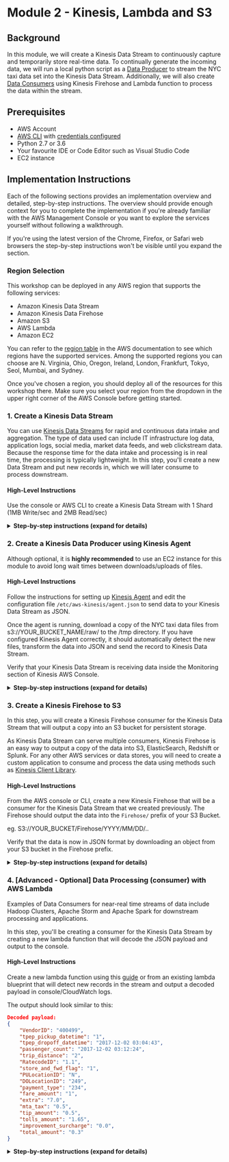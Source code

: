 # Module 2 - Kinesis, Lambda and S3


## Background
In this module, we will create a Kinesis Data Stream to continuously capture and temporarily store real-time data. To continually generate the incoming data, we will run a local python script as a [Data Producer](https://docs.aws.amazon.com/streams/latest/dev/amazon-kinesis-producers.html) to stream the NYC taxi data set into the Kinesis Data Stream. Additionally, we will also create [Data Consumers](https://docs.aws.amazon.com/streams/latest/dev/amazon-kinesis-consumers.html) using Kinesis Firehose and Lambda function to process the data within the stream.


## Prerequisites

* AWS Account
* [AWS CLI](https://docs.aws.amazon.com/cli/latest/userguide/installing.html) with [credentials configured](https://docs.aws.amazon.com/cli/latest/userguide/cli-chap-getting-started.html#cli-quick-configuration)
* Python 2.7 or 3.6
* Your favourite IDE or Code Editor such as Visual Studio Code
* EC2 instance

## Implementation Instructions

Each of the following sections provides an implementation overview and detailed, step-by-step instructions. The overview should provide enough context for you to complete the implementation if you're already familiar with the AWS Management Console or you want to explore the services yourself without following a walkthrough.

If you're using the latest version of the Chrome, Firefox, or Safari web browsers the step-by-step instructions won't be visible until you expand the section.

### Region Selection

This workshop can be deployed in any AWS region that supports the following services:

- Amazon Kinesis Data Stream
- Amazon Kinesis Data Firehose
- Amazon S3
- AWS Lambda
- Amazon EC2


You can refer to the [region table](https://aws.amazon.com/about-aws/global-infrastructure/regional-product-services/) in the AWS documentation to see which regions have the supported services. Among the supported regions you can choose are N. Virginia, Ohio, Oregon, Ireland, London, Frankfurt, Tokyo, Seol, Mumbai, and Sydney.

Once you've chosen a region, you should deploy all of the resources for this workshop there. Make sure you select your region from the dropdown in the upper right corner of the AWS Console before getting started.

### 1. Create a Kinesis Data Stream
You can use [Kinesis Data Streams](https://aws.amazon.com/kinesis/data-streams/) for rapid and continuous data intake and aggregation. The type of data used can include IT infrastructure log data, application logs, social media, market data feeds, and web clickstream data. Because the response time for the data intake and processing is in real time, the processing is typically lightweight. In this step, you'll create a new Data Stream and put new records in, which we will later consume to process downstream.

#### High-Level Instructions

Use the console or AWS CLI to create a Kinesis Data Stream with 1 Shard (1MB Write/sec and 2MB Read/sec)

<details>
<summary><strong>Step-by-step instructions (expand for details)</strong></summary><p>

1. In the AWS Management Console choose **Services** then select **Kinesis** under Analytics.

1. Choose **+Create Data Stream**

1. Provide a name for your stream such as `Stream-firstname-lastname`.

1. For Number of shards, use 1 (sufficient for this module)

1. Select Create Kinesis Stream

Alternatively, use the AWS CLI command
aws kinesis create-stream --stream-name YOUR_STREAM_NAME --shard-count 1 --region YOUR_REGION

</p></details>

### 2. Create a Kinesis Data Producer using Kinesis Agent
Although optional, it is **highly recommended** to use an EC2 instance for this module to avoid long wait times between downloads/uploads of files.

#### High-Level Instructions

Follow the instructions for setting up [Kinesis Agent](https://docs.aws.amazon.com/streams/latest/dev/writing-with-agents.html) and edit the configuration file `/etc/aws-kinesis/agent.json` to send data to your Kinesis Data Stream as JSON.

Once the agent is running, download a copy of the NYC taxi data files from s3://YOUR_BUCKET_NAME/raw/ to the /tmp directory. If you have configured Kinesis Agent correctly, it should automatically detect the new files, transform the data into JSON and send the record to Kinesis Data Stream.

Verify that your Kinesis Data Stream is receiving data inside the Monitoring section of Kinesis AWS Console.

<details>
<summary><strong>Step-by-step instructions (expand for details)</strong></summary><p>

1. Create a new EC2 instance using the latest AWS Linux AMI with an IAM role that has the following permissions:
    ``` json
    {
        "Version": "2012-10-17",
        "Statement": [
            {
                "Sid": "AllowKinesisWrites",
                "Effect": "Allow",
                "Action": [
                    "kinesis:PutRecord"
                ],
                "Resource": [
                    "arn:aws:kinesis:<REGION>:<ACCOUNTID>:stream/*"
                ]
            },
            {
                "Sid": "AllowCloudWatchMetricsWrites",
                "Effect": "Allow",
                "Action": [
                    "cloudwatch:PutMetricData"
                ],
                "Resource": [
                    "*"
                ]
            }
        ]
    }
    ```
1. SSH into your EC2 instance to download and install the agent
    ``` shell
    sudo yum install –y aws-kinesis-agent
    ```
    
1. Open the Kinesis Agent configuration file and edit using your parameters

    ``` shell
    sudo vim /etc/aws-kinesis/agent.json
    ```
    */etc/aws-kinesis/agent.json*
    ``` shell
    {
        "cloudwatch.emitMetrics": true,
        "kinesis.endpoint": "kinesis.<REGION>.amazonaws.com",
        "flows": [
            {
            "filePattern": "/tmp/*.csv*",
            "kinesisStream": "<KINESIS_DATA_STREAM_NANE>",
            "partitionKeyOption": "RANDOM",
            "initialPosition": "START_OF_FILE",
                "dataProcessingOptions": [
                    {
                        "optionName": "CSVTOJSON",
                        "customFieldNames": ["VendorID","tpep_pickup_datetime","tpep_dropoff_datetime","passenger_count","trip_distance","RatecodeID","store_and_fwd_flag","PULocationID","DOLocationID","payment_type","fare_amount","extra","mta_tax","tip_amount","tolls_amount","improvement_surcharge","total_amount"],
                        "delimiter": ","
                    }
                ]
            }
        ]
    }
    ```

1. Start the Kinesis Agent service
    ``` shell
    sudo service aws-kinesis-agent start
    ```

1.  Copy the NYC taxi data files into the /tmp directory to trigger the Kinesis Agent
    ``` shell
    aws s3 cp s3://YOUR_BUCKET/raw/ . --recursive --region YOUR_REGION
    ```

1. Observe the Kinesis Agent processing your files
    ``` shell
    tail -f /var/log/aws-kinesis-agent/aws-kinesis-agent.log
    ```

1. Navigate to your Kinesis Data Stream in the AWS Console and observe the CloudWatch metrics in the Monitoring tab.

</p></details>

### 3. Create a Kinesis Firehose to S3
In this step, you will create a Kinesis Firehose consumer for the Kinesis Data Stream that will output a copy into an S3 bucket for persistent storage.

As Kinesis Data Stream can serve multiple consumers, Kinesis Firehose is an easy way to output a copy of the data into S3, ElasticSearch, Redshift or Splunk. For any other AWS services or data stores, you will need to create a custom application to consume and process the data using methods such as [Kinesis Client Library](https://github.com/awslabs/amazon-kinesis-client).

#### High-Level Instructions

From the AWS console or CLI, create a new Kinesis Firehose that will be a consumer for the Kinesis Data Stream that we created previously. The Firehose should output the data into the `Firehose/` prefix of your S3 Bucket.

eg. S3://YOUR_BUCKET/Firehose/YYYY/MM/DD/..

Verify that the data is now in JSON format by downloading an object from your S3 bucket in the Firehose prefix.

<details>
<summary><strong>Step-by-step instructions (expand for details)</strong></summary><p>

1. Create a new Kinesis Firehose from the AWS console or CLI and select the *Source* to the Kinesis Data Stream you created previously.

1. Do not change the values for *Transform source records with AWS Lambda* or *Convert record format* and proceed to the next page (we will cover this in the next module).

1. Select *Amazon S3* as the destination and choose **YOUR_BUCKET_NAME** and **Firehose/** for Prefix and proceed to the next page.

1. Select *Create new or choose* under IAM role and use the default generated policy. Proceed to finish the Firehose launch wizard.

1. Navigate to your Amazon S3 Bucket and verify that new objects are being created in S3://YOUR_BUCKET/Firehose/YYYY/MM/DD/.. Download and confirm that the records are in JSON format and automatically batched to 5MB objects (default value).

</p></details>

### 4. [Advanced - Optional] Data Processing (consumer) with AWS Lambda
Examples of Data Consumers for near-real time streams of data include Hadoop Clusters, Apache Storm and Apache Spark for downstream processing and applications.

In this step, you'll be creating a consumer for the Kinesis Data Stream by creating a new lambda function that will decode the JSON payload and output to the console.

#### High-Level Instructions

Create a new lambda function using this [guide](https://docs.aws.amazon.com/lambda/latest/dg/with-kinesis-example.html) or from an existing lambda blueprint that will detect new records in the stream and output a decoded payload in console/CloudWatch logs.

The output should look similar to this:


``` json
Decoded payload:
{
    "VendorID": "400499",
    "tpep_pickup_datetime": "1",
    "tpep_dropoff_datetime": "2017-12-02 03:04:43",
    "passenger_count": "2017-12-02 03:12:24",
    "trip_distance": "2",
    "RatecodeID": "1.1",
    "store_and_fwd_flag": "1",
    "PULocationID": "N",
    "DOLocationID": "249",
    "payment_type": "234",
    "fare_amount": "1",
    "extra": "7.0",
    "mta_tax": "0.5",
    "tip_amount": "0.5",
    "tolls_amount": "1.65",
    "improvement_surcharge": "0.0",
    "total_amount": "0.3"
}
```

<details>
<summary><strong>Step-by-step instructions (expand for details)</strong></summary><p>
Use an existing lambda blueprint such as kinesis-process-record-python and configure the trigger to your Kinesis Data Stream.

</p></details>




